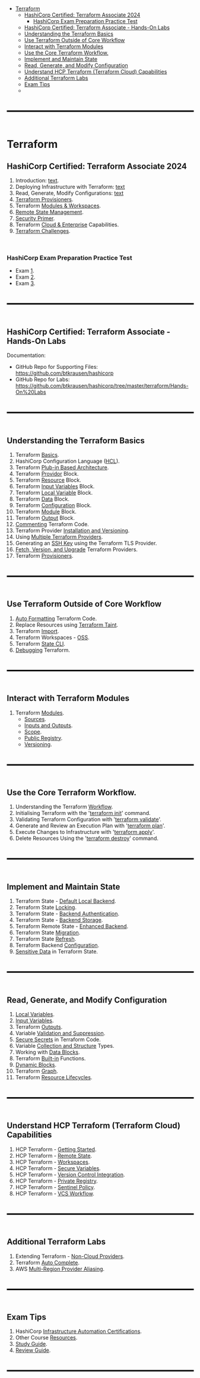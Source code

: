 - [Terraform](#terraform)
  - [HashiCorp Certified: Terraform Associate 2024](#hashicorp-certified-terraform-associate-2024)
    - [HashiCorp Exam Preparation Practice Test](#hashicorp-exam-preparation-practice-test)
  - [HashiCorp Certified: Terraform Associate - Hands-On Labs](#hashicorp-certified-terraform-associate---hands-on-labs)
  - [Understanding the Terraform Basics](#understanding-the-terraform-basics)
  - [Use Terraform Outside of Core Workflow](#use-terraform-outside-of-core-workflow)
  - [Interact with Terraform Modules](#interact-with-terraform-modules)
  - [Use the Core Terraform Workflow.](#use-the-core-terraform-workflow)
  - [Implement and Maintain State](#implement-and-maintain-state)
  - [Read, Generate, and Modify Configuration](#read-generate-and-modify-configuration)
  - [Understand HCP Terraform (Terraform Cloud) Capabilities](#understand-hcp-terraform-terraform-cloud-capabilities)
  - [Additional Terraform Labs](#additional-terraform-labs)
  - [Exam Tips](#exam-tips)
  - [](#)

<br>

<hr style="height:4px;background:black">

<br>

# Terraform 

## HashiCorp Certified: Terraform Associate 2024
1. Introduction: [text](hashicorp/introduction-to-terraform.md).
2. Deploying Infrastructure with Terraform: [text](deploy-infrastructure.md)
3. Read, Generate, Modify Configurations: [text](read-generate-modify.md)
4. [Terraform Provisioners](hashicorp/terraform-provisioners.md).
5. Terraform [Modules & Workspaces](hashicorp/modules-workspaces.md). 
6. [Remote State Management](hashicorp/remote-state-management.md).
7. [Security Primer](hashicorp/security-primer.md).
8. Terraform [Cloud & Enterprise](hashicorp/cloud-enterprise.md) Capabilities. 
9. [Terraform Challenges](hashicorp/terraform-challenges.md). 

<br>

### HashiCorp Exam Preparation Practice Test
* Exam [1](exam_practise/exam1.md).
* Exam [2](exam_practise/exam2.md).
* Exam [3](exam_practise/exam3.md).

<br>

<hr style="height:4px;background:black">

<br>

## HashiCorp Certified: Terraform Associate - Hands-On Labs
Documentation:
* GitHub Repo for Supporting Files: https://github.com/btkrausen/hashicorp 
* GitHub Repo for Labs: https://github.com/btkrausen/hashicorp/tree/master/terraform/Hands-On%20Labs

<br>

<hr style="height:4px;background:black">

<br>

## Understanding the Terraform Basics
1. Terraform [Basics](documentation/basics-docs/Terraform+Basics.pdf). 
2. HashiCorp Configuration Language ([HCL](documentation/basics-docs/HashiCorp+Configuration+Language.pdf)).
3. Terraform [Plub-in Based Architecture](documentation/basics-docs/Terraform+Plugin+Based+Architecture.pdf). 
4. Terraform [Providor](documentation/basics-docs/Intro+to+the+Terraform+Provider+Block.pdf) Block.
5. Terraform [Resource](documentation/basics-docs/Intro+to+the+Terraform+Resource+Block.pdf) Block. 
6. Terraform [Input Variables](documentation/basics-docs/Intro+to+the+Input+Variables+Block.pdf) Block.
7. Terraform [Local Variable](documentation/basics-docs/Intro+to+the+Local+Variables+Block.pdf) Block.
8. Terraform [Data](documentation/basics-docs/Intro+to+the+Data+Block.pdf) Block.
9. Terraform [Configuration](documentation/basics-docs/Intro+to+the+Terraform+Configuration+Block.pdf) Block. 
10. Terraform [Module](documentation/basics-docs/Intro+to+the+Module+Block.pdf) Block.
11. Terraform [Output](documentation/basics-docs/Intro+to+the+Terraform+Output+Block.pdf) Block.
12. [Commenting](documentation/basics-docs/Commenting+Terraform+Code.pdf) Terraform Code.
13. Terraform Provider [Installation and Versioning](documentation/basics-docs/Terraform+Providers+Installation.pdf). 
14. Using [Multiple Terraform Providers](documentation/basics-docs/Multiple+Terraform+Providers.pdf). 
15. Generating an [SSH Key](documentation/basics-docs/Terraform+TLS+Provider.pdf) using the Terraform TLS Provider.
16. [Fetch, Version, and Upgrade](documentation/basics-docs/Fetch+Version+and+Upgrade+Terraform+Providers.pdf) Terraform Providers. 
17. Terraform [Provisioners](documentation/basics-docs/Terraform+Provisioners.pdf).

<br>

<hr style="height:4px;background:black">

<br>

## Use Terraform Outside of Core Workflow
1. [Auto Formatting](documentation/outside-core-workflow-docs/Auto+Formatting+Terraform+Code.pdf) Terraform Code.
2. Replace Resources using [Terraform Taint](documentation/outside-core-workflow-docs/Terraform+Taint+and+Replace.pdf).
3. Terraform [Import](documentation/outside-core-workflow-docs/Terraform+Import.pdf).
4. Terraform Workspaces - [OSS](documentation/outside-core-workflow-docs/Terraform+Workspaces+-+OSS.pdf).
5. Terraform [State CLI](documentation/outside-core-workflow-docs/Terraform+State.pdf).
6. [Debugging](documentation/outside-core-workflow-docs/Debugging+Terraform.pdf) Terraform. 

<br>

<hr style="height:4px;background:black">

<br>

## Interact with Terraform Modules
1. Terraform [Modules](documentation/modules-docs/Terraform+Modules.pdf).
   * [Sources](documentation/modules-docs/Terraform+Modules+Sources.pdf).
   * [Inputs and Outputs](documentation/modules-docs/Terraform+Module+Inputs+and+Outputs.pdf). 
   * [Scope](documentation/modules-docs/Terraform+Module+Scope.pdf).
   * [Public Registry](documentation/modules-docs/Terraform+Module+Registry.pdf).
   * [Versioning](documentation/modules-docs/Terraform+Module+Versions.pdf).

<br>

<hr style="height:4px;background:black">

<br>

## Use the Core Terraform Workflow.
1. Understanding the Terraform [Workflow](documentation/core-docs/Terraform+Workflow.pdf).
2. Initialising Terraform with the '[terraform init](documentation/core-docs/Terraform+Init.pdf)' command.
3. Validating Terraform Configuration with '[terraform validate](documentation/core-docs/Validating+Terraform+Configuration.pdf)'.
4. Generate and Review an Execution Plan with '[terraform plan](documentation/core-docs/Terraform+Plan.pdf)'.
5. Execute Changes to Infrastructure with '[terraform apply](documentation/core-docs/Terraform+Apply.pdf)'.
6. Delete Resources Using the '[terraform destroy](documentation/core-docs/Terraform+Destroy.pdf)' command. 

<br>

<hr style="height:4px;background:black">

<br>

## Implement and Maintain State
1. Terraform State - [Default Local Backend](documentation/implement-and-maintain-state/Terraform+State+Default+Local+Backend.pdf).
2. Terraform State [Locking](documentation/implement-and-maintain-state/Terraform+State+Locking.pdf). 
3. Terraform State - [Backend Authentication](documentation/implement-and-maintain-state/Terraform+State+Backend+Authentication.pdf).
4. Terraform State - [Backend Storage](documentation/implement-and-maintain-state/Terraform+State+Backend+Storage.pdf).
5. Terraform Remote State - [Enhanced Backend](documentation/implement-and-maintain-state/Terraform+Remote+State+Enhanced+Backend.pdf).
6. Terraform State [Migration](documentation/implement-and-maintain-state/Terraform+State+Migration.pdf).
7. Terraform State [Refresh](documentation/implement-and-maintain-state/Terraform+State+Refresh.pdf).
8. Terraform Backend [Configuration](documentation/implement-and-maintain-state/Terraform+Backend+Configuration.pdf).
9. [Sensitive Data](documentation/implement-and-maintain-state/Sensitive+Data+in+Terraform+State.pdf) in Terraform State. 

<br>

<hr style="height:4px;background:black">

<br>

## Read, Generate, and Modify Configuration
1. [Local Variables](documentation/configuration/Terraform+Local+Values.pdf).
2. [Input Variables](documentation/configuration/Terraform+Variables.pdf).
3. Terraform [Outputs](documentation/configuration/Terraform+Outputs.pdf).
4. Variable [Validation and Suppression](documentation/configuration/Variable+Validation+and+Suppression.pdf).
5. [Secure Secrets](documentation/configuration/Secure+Secrets+in+Terraform+Code.pdf) in Terraform Code.
6. Variable [Collection and Structure](documentation/configuration/Terraform+Collections+and+Types.pdf) Types.
7. Working with [Data Blocks](documentation/configuration/Working+with+Data+Blocks.pdf).
8. Terraform [Built-in](documentation/configuration/Terraform+Built-in+Functions.pdf) Functions.
9. [Dynamic Blocks](documentation/configuration/Terraform+Dynamic+Blocks.pdf).
10. Terraform [Graph](documentation/configuration/Terraform+Graph.pdf).
11. Terraform [Resource Lifecycles](documentation/configuration/Terraform+Lifecycle+Rules.pdf).

<br>

<hr style="height:4px;background:black">

<br>

## Understand HCP Terraform (Terraform Cloud) Capabilities
1. HCP Terraform - [Getting Started](documentation/hcp-capabilities/Terraform+Cloud+Getting+Started.pdf).
2. HCP Terraform - [Remote State](documentation/hcp-capabilities/Terraform+Remote+State+Enhanced+Backend.pdf).
3. HCP Terraform - [Workspaces](documentation/hcp-capabilities/Terraform+Cloud+Workspaces.pdf).
4. HCP Terraform - [Secure Variables](documentation/hcp-capabilities/Terraform+Cloud+Secure+Variables.pdf).
5. HCP Terraform - [Version Control Integration](documentation/hcp-capabilities/Terraform+Cloud+Version+Control.pdf).
6. HCP Terraform - [Private Registry](documentation/hcp-capabilities/Terraform+Cloud+Private+Module+Registry.pdf).
7. HCP Terraform - [Sentinel Policy](documentation/hcp-capabilities/Terraform+Cloud+Sentinel+Policy.pdf).
8. HCP Terraform - [VCS Workflow](documentation/hcp-capabilities/Terraform+Cloud+Version+Control+Workflow.pdf).

<br>

<hr style="height:4px;background:black">

<br>

## Additional Terraform Labs
1. Extending Terraform - [Non-Cloud Providers](documentation/tf-labs/Extra-Extending+Terraform+Non+Cloud+Providers.pdf).
2. Terraform [Auto Complete](documentation/tf-labs/Extra-Terraform+AutoComplete.pdf).
3. AWS [Multi-Region Provider Aliasing](documentation/tf-labs/Extra-Terraform+AWS+Provider+-+Multi-Region+and+Alias.pdf).

<br>

<hr style="height:4px;background:black">

<br>

## Exam Tips
1. HashiCorp [Infrastructure Automation Certifications](https://developer.hashicorp.com/certifications/infrastructure-automation).
2. Other Course [Resources](https://github.com/btkrausen/hashicorp).
3. [Study Guide](https://developer.hashicorp.com/terraform/tutorials/certification-003/associate-study-003).
4. [Review Guide](https://developer.hashicorp.com/terraform/tutorials/certification-003/associate-review-003).

<br>

<hr style="height:4px;background:black">

<br>

## 